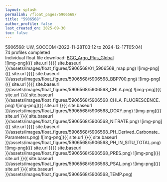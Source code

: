 ```yaml
---
layout: splash
permalink: /float_pages/5906568/
title: "5906568"
author_profile: false
last_created_on: 2025-09-30
toc: false
---
```

 
5906568: UW, SOCCOM (2022-11-28T03:12 to 2024-12-17T05:04)\
74 profiles completed\
Individual float file download: [BGC_Argo_Plus_Global](https://ftp.soest.hawaii.edu/bgc_argo_plus/Individual_Floats/outliers_removed/5906568_Sprof_processed.nc)\
![img-png]({{ site.url }}{{ site.baseurl }}/assets/images/float_figures/5906568/01_5906568_map.png)
![img-png]({{ site.url }}{{ site.baseurl }}/assets/images/float_figures/5906568/5906568_BBP700.png)
![img-png]({{ site.url }}{{ site.baseurl }}/assets/images/float_figures/5906568/5906568_CHLA.png)
![img-png]({{ site.url }}{{ site.baseurl }}/assets/images/float_figures/5906568/5906568_CHLA_FLUORESCENCE.png)
![img-png]({{ site.url }}{{ site.baseurl }}/assets/images/float_figures/5906568/5906568_DOXY.png)
![img-png]({{ site.url }}{{ site.baseurl }}/assets/images/float_figures/5906568/5906568_NITRATE.png)
![img-png]({{ site.url }}{{ site.baseurl }}/assets/images/float_figures/5906568/5906568_PH_Derived_Carbonate_Parameters.png)
![img-png]({{ site.url }}{{ site.baseurl }}/assets/images/float_figures/5906568/5906568_PH_IN_SITU_TOTAL.png)
![img-png]({{ site.url }}{{ site.baseurl }}/assets/images/float_figures/5906568/5906568_PRES.png)
![img-png]({{ site.url }}{{ site.baseurl }}/assets/images/float_figures/5906568/5906568_PSAL.png)
![img-png]({{ site.url }}{{ site.baseurl }}/assets/images/float_figures/5906568/5906568_TEMP.png)
